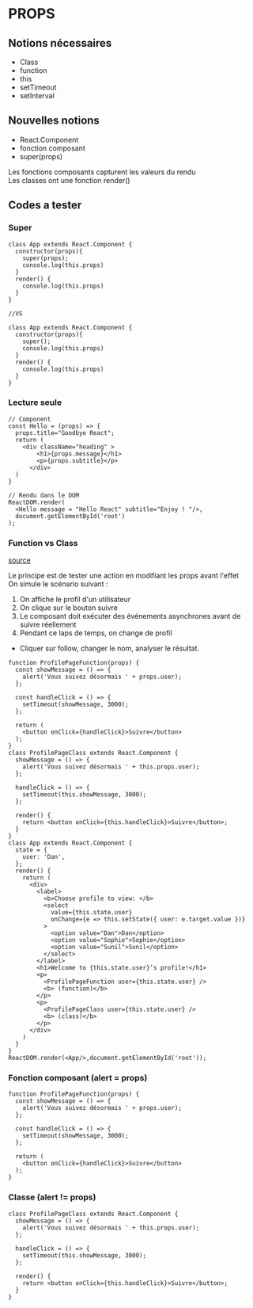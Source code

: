 # PROPS

## Notions nécessaires
- Class
- function
- this
- setTimeout
- setInterval

## Nouvelles notions
- React.Component
- fonction composant
- super(props)

Les fonctions composants capturent les valeurs du rendu  
Les classes ont une fonction render()  


## Codes a tester


### Super
```
class App extends React.Component {
  constructor(props){
    super(props);
    console.log(this.props)
  }
  render() {
    console.log(this.props)
  }
}

//VS

class App extends React.Component {
  constructor(props){
    super();
    console.log(this.props)
  }
  render() {
    console.log(this.props)
  }
}

```


### Lecture seule
```
// Component
const Hello = (props) => {
  props.title="Goodbye React";
  return (
    <div className="heading" >
        <h1>{props.message}</h1>
        <p>{props.subtitle}</p>
      </div>
  )
}

// Rendu dans le DOM
ReactDOM.render(
  <Hello message = "Hello React" subtitle="Enjoy ! "/>,
  document.getElementById('root')
);
```

### Function vs Class

[source](https://overreacted.io/fr/how-are-function-components-different-from-classes/)

Le principe est de tester une action en modifiant les props avant l'effet  
On simule le scénario suivant :

1. On affiche le profil d'un utilisateur
2. On clique sur le bouton suivre
3. Le composant doit exécuter des événements asynchrones avant de suivre réellement
4. Pendant ce laps de temps, on change de profil

- Cliquer sur follow, changer le nom, analyser le résultat.

```
function ProfilePageFunction(props) {
  const showMessage = () => {
    alert('Vous suivez désormais ' + props.user);
  };

  const handleClick = () => {
    setTimeout(showMessage, 3000);
  };

  return (
    <button onClick={handleClick}>Suivre</button>
  );
}
class ProfilePageClass extends React.Component {
  showMessage = () => {
    alert('Vous suivez désormais ' + this.props.user);
  };

  handleClick = () => {
    setTimeout(this.showMessage, 3000);
  };

  render() {
    return <button onClick={this.handleClick}>Suivre</button>;
  }
}
class App extends React.Component {
  state = {
    user: 'Dan',
  };
  render() {
    return (
      <div>
        <label>
          <b>Choose profile to view: </b>
          <select
            value={this.state.user}
            onChange={e => this.setState({ user: e.target.value })}
          >
            <option value="Dan">Dan</option>
            <option value="Sophie">Sophie</option>
            <option value="Sunil">Sunil</option>
          </select>
        </label>
        <h1>Welcome to {this.state.user}’s profile!</h1>
        <p>
          <ProfilePageFunction user={this.state.user} />
          <b> (function)</b>
        </p>
        <p>
          <ProfilePageClass user={this.state.user} />
          <b> (class)</b>
        </p>
      </div>
    )
  }
}
ReactDOM.render(<App/>,document.getElementById('root'));
```

### Fonction composant (alert = props)
```
function ProfilePageFunction(props) {
  const showMessage = () => {
    alert('Vous suivez désormais ' + props.user);
  };

  const handleClick = () => {
    setTimeout(showMessage, 3000);
  };

  return (
    <button onClick={handleClick}>Suivre</button>
  );
}
```
### Classe (alert != props)
```
class ProfilePageClass extends React.Component {
  showMessage = () => {
    alert('Vous suivez désormais ' + this.props.user);
  };

  handleClick = () => {
    setTimeout(this.showMessage, 3000);
  };

  render() {
    return <button onClick={this.handleClick}>Suivre</button>;
  }
}
```
